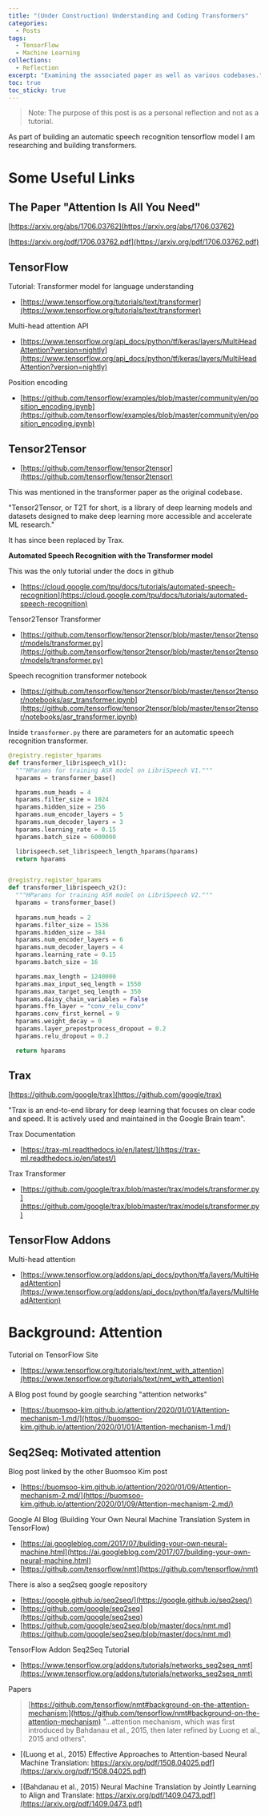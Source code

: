 ```yaml
---
title: "(Under Construction) Understanding and Coding Transformers"
categories:
  - Posts
tags:
  - TensorFlow
  - Machine Learning
collections:
  - Reflection
excerpt: "Examining the associated paper as well as various codebases."
toc: true
toc_sticky: true
---
```

> Note: The purpose of this post is as a personal reflection and not as a tutorial.

As part of building an automatic speech recognition tensorflow model I am researching and building transformers.

# Some Useful Links

## The Paper "Attention Is All You Need"

[https://arxiv.org/abs/1706.03762](https://arxiv.org/abs/1706.03762)

[https://arxiv.org/pdf/1706.03762.pdf](https://arxiv.org/pdf/1706.03762.pdf)

## TensorFlow

Tutorial: Transformer model for language understanding

* [https://www.tensorflow.org/tutorials/text/transformer](https://www.tensorflow.org/tutorials/text/transformer)

Multi-head attention API

* [https://www.tensorflow.org/api_docs/python/tf/keras/layers/MultiHeadAttention?version=nightly](https://www.tensorflow.org/api_docs/python/tf/keras/layers/MultiHeadAttention?version=nightly)

Position encoding

* [https://github.com/tensorflow/examples/blob/master/community/en/position_encoding.ipynb](https://github.com/tensorflow/examples/blob/master/community/en/position_encoding.ipynb)

## Tensor2Tensor

* [https://github.com/tensorflow/tensor2tensor](https://github.com/tensorflow/tensor2tensor)

This was mentioned in the transformer paper as the original codebase.

"Tensor2Tensor, or T2T for short, is a library of deep learning models and datasets designed to make deep learning more accessible and accelerate ML research."

It has since been replaced by Trax.

**Automated Speech Recognition with the Transformer model**

This was the only tutorial under the docs in github

* [https://cloud.google.com/tpu/docs/tutorials/automated-speech-recognition](https://cloud.google.com/tpu/docs/tutorials/automated-speech-recognition)

Tensor2Tensor Transformer

* [https://github.com/tensorflow/tensor2tensor/blob/master/tensor2tensor/models/transformer.py](https://github.com/tensorflow/tensor2tensor/blob/master/tensor2tensor/models/transformer.py)

Speech recognition transformer notebook

* [https://github.com/tensorflow/tensor2tensor/blob/master/tensor2tensor/notebooks/asr_transformer.ipynb](https://github.com/tensorflow/tensor2tensor/blob/master/tensor2tensor/notebooks/asr_transformer.ipynb)

Inside `transformer.py` there are parameters for an automatic speech recognition transformer.

```python
@registry.register_hparams
def transformer_librispeech_v1():
  """HParams for training ASR model on LibriSpeech V1."""
  hparams = transformer_base()

  hparams.num_heads = 4
  hparams.filter_size = 1024
  hparams.hidden_size = 256
  hparams.num_encoder_layers = 5
  hparams.num_decoder_layers = 3
  hparams.learning_rate = 0.15
  hparams.batch_size = 6000000

  librispeech.set_librispeech_length_hparams(hparams)
  return hparams


@registry.register_hparams
def transformer_librispeech_v2():
  """HParams for training ASR model on LibriSpeech V2."""
  hparams = transformer_base()
  
  hparams.num_heads = 2
  hparams.filter_size = 1536
  hparams.hidden_size = 384
  hparams.num_encoder_layers = 6
  hparams.num_decoder_layers = 4
  hparams.learning_rate = 0.15
  hparams.batch_size = 16

  hparams.max_length = 1240000
  hparams.max_input_seq_length = 1550
  hparams.max_target_seq_length = 350
  hparams.daisy_chain_variables = False
  hparams.ffn_layer = "conv_relu_conv"
  hparams.conv_first_kernel = 9
  hparams.weight_decay = 0
  hparams.layer_prepostprocess_dropout = 0.2
  hparams.relu_dropout = 0.2

  return hparams
```

## Trax

[https://github.com/google/trax](https://github.com/google/trax)

"Trax is an end-to-end library for deep learning that focuses on clear code and speed. It is actively used and maintained in the Google Brain team".

Trax Documentation

* [https://trax-ml.readthedocs.io/en/latest/](https://trax-ml.readthedocs.io/en/latest/)

Trax Transformer

* [https://github.com/google/trax/blob/master/trax/models/transformer.py](https://github.com/google/trax/blob/master/trax/models/transformer.py)

## TensorFlow Addons

Multi-head attention

* [https://www.tensorflow.org/addons/api_docs/python/tfa/layers/MultiHeadAttention](https://www.tensorflow.org/addons/api_docs/python/tfa/layers/MultiHeadAttention)

# Background: Attention

Tutorial on TensorFlow Site

* [https://www.tensorflow.org/tutorials/text/nmt_with_attention](https://www.tensorflow.org/tutorials/text/nmt_with_attention)

A Blog post found by google searching "attention networks"

* [https://buomsoo-kim.github.io/attention/2020/01/01/Attention-mechanism-1.md/](https://buomsoo-kim.github.io/attention/2020/01/01/Attention-mechanism-1.md/)

## Seq2Seq: Motivated attention

Blog post linked by the other Buomsoo Kim post

* [https://buomsoo-kim.github.io/attention/2020/01/09/Attention-mechanism-2.md/](https://buomsoo-kim.github.io/attention/2020/01/09/Attention-mechanism-2.md/)

Google AI Blog (Building Your Own Neural Machine Translation System in TensorFlow)

* [https://ai.googleblog.com/2017/07/building-your-own-neural-machine.html](https://ai.googleblog.com/2017/07/building-your-own-neural-machine.html)
* [https://github.com/tensorflow/nmt](https://github.com/tensorflow/nmt)

There is also a seq2seq google repository

* [https://google.github.io/seq2seq/](https://google.github.io/seq2seq/)
* [https://github.com/google/seq2seq](https://github.com/google/seq2seq)
* [https://github.com/google/seq2seq/blob/master/docs/nmt.md](https://github.com/google/seq2seq/blob/master/docs/nmt.md)

TensorFlow Addon Seq2Seq Tutorial

* [https://www.tensorflow.org/addons/tutorials/networks_seq2seq_nmt](https://www.tensorflow.org/addons/tutorials/networks_seq2seq_nmt)

Papers

> [https://github.com/tensorflow/nmt#background-on-the-attention-mechanism:](https://github.com/tensorflow/nmt#background-on-the-attention-mechanism) "...attention mechanism, which was first introduced by Bahdanau et al., 2015, then later refined by Luong et al., 2015 and others".

* [(Luong et al., 2015) Effective Approaches to Attention-based Neural Machine Translation: https://arxiv.org/pdf/1508.04025.pdf](https://arxiv.org/pdf/1508.04025.pdf)

* [(Bahdanau et al., 2015) Neural Machine Translation by Jointly Learning to Align and Translate: https://arxiv.org/pdf/1409.0473.pdf](https://arxiv.org/pdf/1409.0473.pdf)
